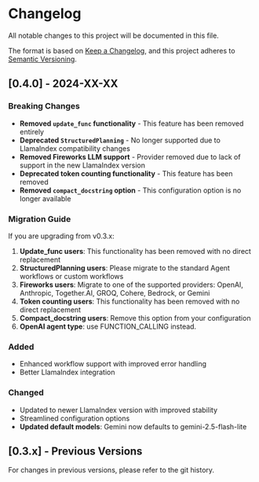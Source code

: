 # Changelog

All notable changes to this project will be documented in this file.

The format is based on [Keep a Changelog](https://keepachangelog.com/en/1.0.0/),
and this project adheres to [Semantic Versioning](https://semver.org/spec/v2.0.0.html).

## [0.4.0] - 2024-XX-XX

### Breaking Changes

- **Removed `update_func` functionality** - This feature has been removed entirely
- **Deprecated `StructuredPlanning`** - No longer supported due to LlamaIndex compatibility changes
- **Removed Fireworks LLM support** - Provider removed due to lack of support in the new LlamaIndex version
- **Deprecated token counting functionality** - This feature has been removed
- **Removed `compact_docstring` option** - This configuration option is no longer available

### Migration Guide

If you are upgrading from v0.3.x:

1. **Update_func users**: This functionality has been removed with no direct replacement
2. **StructuredPlanning users**: Please migrate to the standard Agent workflows or custom workflows
3. **Fireworks users**: Migrate to one of the supported providers: OpenAI, Anthropic, Together.AI, GROQ, Cohere, Bedrock, or Gemini
4. **Token counting users**: This functionality has been removed with no direct replacement
5. **Compact_docstring users**: Remove this option from your configuration
6. **OpenAI agent type**: use FUNCTION_CALLING instead.

### Added

- Enhanced workflow support with improved error handling
- Better LlamaIndex integration

### Changed

- Updated to newer LlamaIndex version with improved stability
- Streamlined configuration options
- **Updated default models**: Gemini now defaults to gemini-2.5-flash-lite

## [0.3.x] - Previous Versions

For changes in previous versions, please refer to the git history.